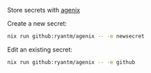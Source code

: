 Store secrets with [agenix](https://github.com/ryantm/agenix)

Create a new secret:
```sh
nix run github:ryantm/agenix -- -e newsecret
```

Edit an existing secret:
```sh
nix run github:ryantm/agenix -- -e github
```